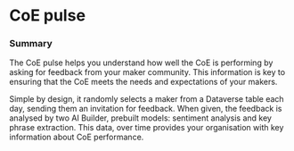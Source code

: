 # CoE pulse

### Summary

The CoE pulse helps you understand how well the CoE is performing by asking for feedback from your maker community. This information is key to ensuring that the CoE meets the needs and expectations of your makers.

Simple by design, it randomly selects a maker from a Dataverse table each day, sending them an invitation for feedback. When given, the feedback is analysed by two AI Builder, prebuilt models:  sentiment analysis and key phrase extraction. This data, over time provides your organisation with key information about CoE performance.